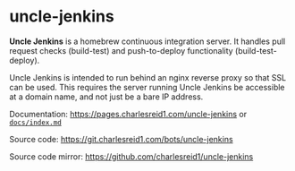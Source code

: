 # uncle-jenkins

**Uncle Jenkins** is a homebrew continuous integration server.
It handles pull request checks (build-test) and push-to-deploy 
functionality (build-test-deploy).

Uncle Jenkins is intended to run behind an nginx reverse proxy
so that SSL can be used. This requires the server running 
Uncle Jenkins be accessible at a domain name, and not just be
a bare IP address.

Documentation: <https://pages.charlesreid1.com/uncle-jenkins> or [`docs/index.md`](docs/index.md)

Source code: <https://git.charlesreid1.com/bots/uncle-jenkins>

Source code mirror: <https://github.com/charlesreid1/uncle-jenkins>

